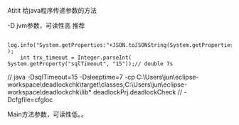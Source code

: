 Atitit 给java程序传递参数的方法


-D jvm参数，可读性高 推荐


		log.info("System.getProperties:"+JSON.toJSONString(System.getProperties(),true) );
		int trx_timeout = Integer.parseInt( System.getProperty("sqlTimeout", "15"));// double 7s


 // java   -DsqlTimeout=15   -Dsleeptime=7 -cp  C:\Users\jun\eclipse-workspace\deadlockchk\target\classes;C:\Users\jun\eclipse-workspace\deadlockchk\lib\*  deadlockPrj.deadlockCheck 
//   -Dcfgfile=cfgloc 

Main方法参数，可读性低。。




